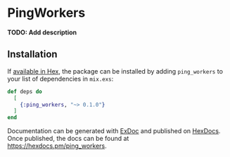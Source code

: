 # PingWorkers

**TODO: Add description**

## Installation

If [available in Hex](https://hex.pm/docs/publish), the package can be installed
by adding `ping_workers` to your list of dependencies in `mix.exs`:

```elixir
def deps do
  [
    {:ping_workers, "~> 0.1.0"}
  ]
end
```

Documentation can be generated with [ExDoc](https://github.com/elixir-lang/ex_doc)
and published on [HexDocs](https://hexdocs.pm). Once published, the docs can
be found at <https://hexdocs.pm/ping_workers>.
